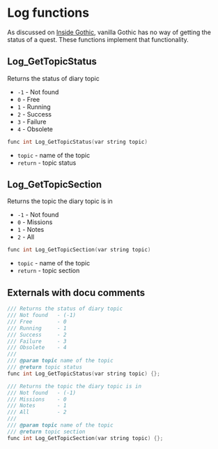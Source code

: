 # Log functions
As discussed on [Inside Gothic](https://ataulien.github.io/Inside-Gothic/QuestLog/), vanilla Gothic has no way of getting the status of a quest. These functions implement that functionality.

## Log_GetTopicStatus
Returns the status of diary topic

- `-1` - Not found
- `0` - Free
- `1` - Running
- `2` - Success
- `3` - Failure
- `4` - Obsolete

```c++
func int Log_GetTopicStatus(var string topic)
```

- `topic` - name of the topic
- `return` - topic status

## Log_GetTopicSection
Returns the topic the diary topic is in

- `-1` - Not found
- `0` - Missions
- `1` - Notes
- `2` - All

```c++
func int Log_GetTopicSection(var string topic)
```

- `topic` - name of the topic
- `return` - topic section

## Externals with docu comments
```c++
/// Returns the status of diary topic
/// Not found   - (-1)
/// Free        - 0
/// Running     - 1
/// Success     - 2
/// Failure     - 3
/// Obsolete    - 4
///
/// @param topic name of the topic
/// @return topic status
func int Log_GetTopicStatus(var string topic) {};

/// Returns the topic the diary topic is in
/// Not found   - (-1)
/// Missions    - 0
/// Notes       - 1
/// All         - 2
///
/// @param topic name of the topic
/// @return topic section
func int Log_GetTopicSection(var string topic) {};

```

